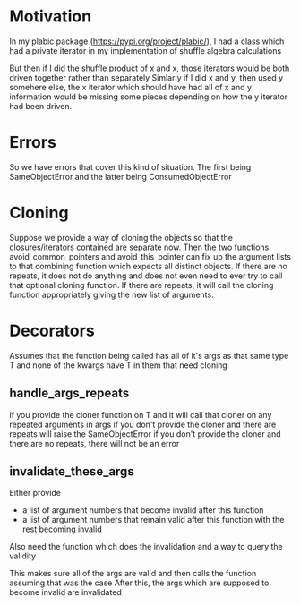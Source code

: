 # Motivation

In my plabic package (https://pypi.org/project/plabic/), I had a class which had a private iterator in my implementation of shuffle algebra calculations

But then if I did the shuffle product of x and x, those iterators would be both driven together rather than separately
Simlarly if I did x and y, then used y somehere else, the x iterator which should have had all of x and y information
would be missing some pieces depending on how the y iterator had been driven.

# Errors

So we have errors that cover this kind of situation. The first being SameObjectError and the latter being ConsumedObjectError

# Cloning

Suppose we provide a way of cloning the objects so that the closures/iterators contained are separate now. Then the two functions
avoid_common_pointers and avoid_this_pointer can fix up the argument lists to that combining function which expects all distinct objects.
If there are no repeats, it does not do anything and does not even need to ever try to call that optional cloning function.
If there are repeats, it will call the cloning function appropriately giving the new list of arguments.

# Decorators

Assumes that the function being called has all of it's args as that same type T
and none of the kwargs have T in them that need cloning

## handle_args_repeats

if you provide the cloner function on T and it will call that cloner on any repeated arguments in args
if you don't provide the cloner and there are repeats will raise the SameObjectError
if you don't provide the cloner and there are no repeats, there will not be an error

## invalidate_these_args

Either provide
- a list of argument numbers that become invalid after this function
- a list of argument numbers that remain valid after this function with the rest becoming invalid

Also need the function which does the invalidation and a way to query the validity

This makes sure all of the args are valid and then calls the function assuming that was the case
After this, the args which are supposed to become invalid are invalidated
